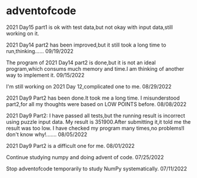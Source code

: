 # adventofcode

2021 Day15 part1 is ok with test data,but not okay with input data,still working on it.

2021 Day14 part2 has been improved,but it still took a long time to run,thinking...... 09/19/2022

The program of 2021 Day14 part2 is done,but it is not an ideal program,which consums much memory and time.I am thinking of another way to implement it. 09/15/2022

I'm still working on 2021 Day 12,complicated one to me. 08/29/2022

2021 Day9 Part2 has been done.It took me a long time.
I misunderstood part2,for all my thoughts were based on LOW POINTS before. 08/08/2022

2021 Day9 Part2:
I have passed all tests,but the running result is incorrect using puzzle input data.
My result is 351900.After submitting it,it told me the result was too low.
I have checked my program many times,no problems!I don't know why!....... 08/05/2022

2021 Day9 Part2 is a difficult one for me. 08/01/2022

Continue studying numpy and doing advent of code. 07/25/2022

Stop adventofcode temporarily to study NumPy systematically. 07/11/2022
